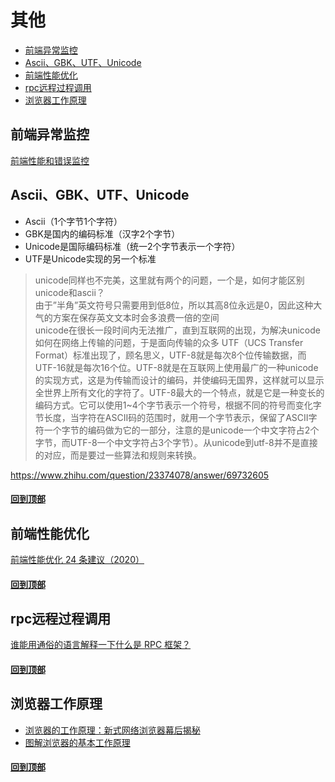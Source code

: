 # 其他

* [前端异常监控](#前端异常监控)
* [Ascii、GBK、UTF、Unicode](#AsciiGBKUTFUnicode)
* [前端性能优化](#前端性能优化)
* [rpc远程过程调用](#rpc远程过程调用)
* [浏览器工作原理](#浏览器工作原理)

## 前端异常监控
[前端性能和错误监控](https://github.com/woai3c/Front-end-articles/blob/master/monitor.md)

## Ascii、GBK、UTF、Unicode
* Ascii（1个字节1个字符）
* GBK是国内的编码标准（汉字2个字节）
* Unicode是国际编码标准（统一2个字节表示一个字符）
* UTF是Unicode实现的另一个标准
> unicode同样也不完美，这里就有两个的问题，一个是，如何才能区别unicode和ascii？<br>
由于”半角”英文符号只需要用到低8位，所以其高8位永远是0，因此这种大气的方案在保存英文文本时会多浪费一倍的空间<br>
unicode在很长一段时间内无法推广，直到互联网的出现，为解决unicode如何在网络上传输的问题，于是面向传输的众多 UTF（UCS Transfer Format）标准出现了，顾名思义，UTF-8就是每次8个位传输数据，而UTF-16就是每次16个位。UTF-8就是在互联网上使用最广的一种unicode的实现方式，这是为传输而设计的编码，并使编码无国界，这样就可以显示全世界上所有文化的字符了。UTF-8最大的一个特点，就是它是一种变长的编码方式。它可以使用1~4个字节表示一个符号，根据不同的符号而变化字节长度，当字符在ASCII码的范围时，就用一个字节表示，保留了ASCII字符一个字节的编码做为它的一部分，注意的是unicode一个中文字符占2个字节，而UTF-8一个中文字符占3个字节）。从unicode到utf-8并不是直接的对应，而是要过一些算法和规则来转换。

https://www.zhihu.com/question/23374078/answer/69732605

#### [回到顶部](#其他)
## 前端性能优化
[前端性能优化 24 条建议（2020）](https://github.com/woai3c/Front-end-articles/blob/master/performance.md)

#### [回到顶部](#其他)

## rpc远程过程调用
[谁能用通俗的语言解释一下什么是 RPC 框架？](https://www.zhihu.com/question/25536695)

#### [回到顶部](#其他)

## 浏览器工作原理
* [浏览器的工作原理：新式网络浏览器幕后揭秘](https://www.html5rocks.com/zh/tutorials/internals/howbrowserswork/)
* [图解浏览器的基本工作原理](https://zhuanlan.zhihu.com/p/47407398)

#### [回到顶部](#其他)

